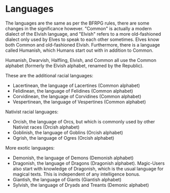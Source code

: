 Languages
=========
The languages are the same as per the BFRPG rules, there are some changes in the significance however. "Common" is actually a modern dialect of the Elvish language, and "Elvish" refers to a more old-fashioned dialect only used by Elves to speak to each other sometimes. Elves know both Common and old-fashioned Elvish. Furthermore, there is a language called Humanish, which Humans start out with in addition to Common.

Humanish, Dwarvish, Halfling, Elvish, and Common all use the Common alphabet (formerly the Elvish alphabet, renamed by the Republic).

These are the additional racial languages:
- Lacertinean, the language of Lacertines (Common alphabet)
- Felidinean, the language of Felidines (Common alphabet)
- Corvidinean, the language of Corvidines (Common alphabet)
- Vespertinean, the language of Vespertines (Common alphabet)

Nativist racial languages:
- Orcish, the language of Orcs, but which is commonly used by other Nativist races (Orcish alphabet)
- Goblinish, the language of Goblins (Orcish alphabet)
- Ogrish, the language of Ogres (Orcish alphabet)

More exotic languages:
- Demonish, the language of Demons (Demonish alphabet)
- Dragonish, the language of Dragons (Dragonish alphabet). Magic-Users also start with knowledge of Dragonish, which is the usual language for magical texts. This is independent of any intelligence bonus.
- Giantish, the language of Giants (Giantish alphabet)
- Sylvish, the language of Dryads and Treants (Demonic alphabet)
